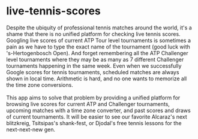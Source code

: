 # live-tennis-scores

Despite the ubiquity of professional tennis matches around the world, it's a shame that there is no unified platform for checking live tennis scores. Googling live scores of current ATP Tour level tournaments is sometimes a pain as we have to type the exact name of the tournament (good luck with 's-Hertogenbosch Open). And forget remembering all the ATP Challenger level tournaments where they may be as many as 7 different Challenger tournaments happening in the same week. Even when we successfully Google scores for tennis tournaments, scheduled matches are always shown in local time. Arithmetic is  hard, and no one wants to memorize all the time zone conversions. 
\
\
This app aims to solve that problem by providing a unified platform for browsing live scores for current ATP and Challenger tournaments, upcoming matches with a time zone converter, and past scores and draws of current tournaments. It will be easier to see our favorite Alcaraz's next blitzkreig, Tsitsipas's shank-fest, or Djodal's free tennis lessons for the next-next-new gen. 
